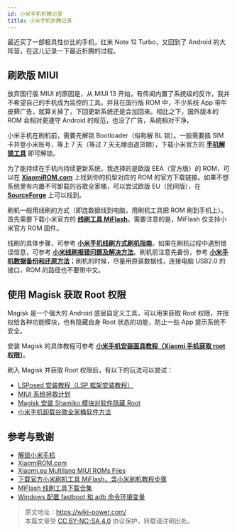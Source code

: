 ```yaml
---
id: 小米手机折腾记录
title: 小米手机折腾记录
---
```


最近买了一部极具性价比的手机，红米 Note 12 Turbo，又回到了 Android 的大阵营，在这儿记录一下最近折腾的过程。

## 刷欧版 MIUI

放弃国行版 MIUI 的原因是，从 MIUI 13 开始，有传闻内置了系统级的反诈，我并不希望自己的手机成为监控的工具。并且在国行版 ROM 中，不少系统 App 带牛皮藓广告，就算关掉了，下回更新系统还是会加回来。相比之下，国外版本的 ROM 会相对更遵守 Android 的规范，也没了广告，系统相对干净。

小米手机在刷机前，需要先解锁 Bootloader（俗称解 BL 锁）。一般需要插 SIM 卡并登小米账号，等上 7 天（等过 7 天无理由退货期），下载小米官方的 [**手机解锁工具**](https://www.miui.com/unlock/index.html) 即可解锁。

为了能持续在手机内持续更新系统，我选择的是欧版 EEA（官方版）的 ROM，可以在 [**XiaomiROM.com**](https://xiaomirom.com/) 上找到你的机型对应的 ROM 的官方下载链接。如果不想系统里有内置不可卸载的谷歌全家桶，可以尝试欧版 EU（民间版），在 [**SourceForge**](https://sourceforge.net/projects/xiaomi-eu-multilang-miui-roms/files/xiaomi.eu/) 上可以找到。

刷机一般用线刷的方式（即连数据线到电脑，用刷机工具把 ROM 刷到手机上）。首先需要下载小米官方的 [**线刷工具 MiFlash**](https://miuiver.com/miflash/)。需要注意的是，MiFlash 仅支持小米官方 ROM 固件。

线刷的具体步骤，可参考 [**小米手机线刷方式刷机指南**](https://miuiver.com/how-to-flash-xiaomi-phone/)。如果在刷机过程中遇到错误信息，可参考 [**小米线刷报错问题及解决方法**](https://miuiver.com/miflash-problem-list/)。刷机前注意先备份，参考 [**小米手机数据备份和还原方法**](https://miuiver.com/mi-phone-data-backup/)；刷机的时候，尽量用原装数据线，连接电脑 USB2.0 的接口，ROM 的路径也不要带中文。

## 使用 Magisk 获取 Root 权限

Magisk 是一个强大的 Android 底层自定义工具，可以用来获取 Root 权限，并授权给各种功能模块，也有隐藏自身 Root 状态的功能，防止一些 App 提示系统不安全。

安装 Magisk 的具体教程可参考 [**小米手机安装面具教程（Xiaomi 手机获取 root 权限）**](https://magiskcn.com/)。

刷入 Magisk 并获取 Root 权限后，有以下的玩法可以尝试：

- [LSPosed 安装教程（LSP 框架安装教程）](https://magiskcn.com/lsposed-install)
- [MIUI 系统拯救计划](https://yzddmr6.com/posts/save-my-miui-system/)
- [Magisk 安装 Shamiko 模块对软件隐藏 Root](https://miuiver.com/magisk-installation-shamiko/)
- [小米手机卸载谷歌全家桶软件方法](https://miuiver.com/remove-built-in-software/)

## 参考与致谢

- [解锁小米手机](https://www.miui.com/unlock/index.html)
- [XiaomiROM.com](https://xiaomirom.com/)
- [Xiaomi.eu Multilang MIUI ROMs Files](https://sourceforge.net/projects/xiaomi-eu-multilang-miui-roms/files/xiaomi.eu/)
- [下载官方小米刷机工具 MiFlash，含小米刷机教程步骤](https://xiaomirom.com/download-xiaomi-flash-tool-miflash/)
- [MiFlash 线刷工具下载合集](https://miuiver.com/miflash/)
- [Windows 配置 fastboot 和 adb 命令环境变量](https://miuiver.com/add-fastboot-and-adb-environment-variables/)

> 原文地址：<https://wiki-power.com/>  
> 本篇文章受 [CC BY-NC-SA 4.0](https://creativecommons.org/licenses/by/4.0/deed.zh) 协议保护，转载请注明出处。
